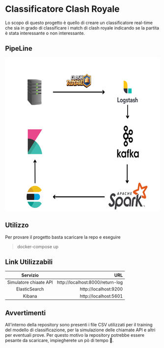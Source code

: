 # Classificatore Clash Royale
Lo scopo di questo progetto è quello di creare un classificatore real-time che sia in grado di classificare i match di clash royale indicando se la partita è stata interessante o non interessante.

## PipeLine
<img src="./book/images/pipe.png" width="750" height="500">

## Utilizzo
Per provare il progetto basta scaricare la repo e eseguire 
> docker-compose up

## Link Utilizzabili
|Servizio|URL| 
|:---:|---:|
|Simulatore chiaate API| http://localhost:8000/return-log|
|ElasticSearch|http://localhost:9200|
|Kibana|http://localhost:5601|


## Avvertimenti 
All'interno della repository sono presenti i file CSV utilizzati per il training del modello di classificazione, per la simulazione delle chiamate API e altri per eventuali prove.
Per questo motivo la repository potrebbe essere pesante da scaricare, impiegherete un pò di tempo 🤗.
